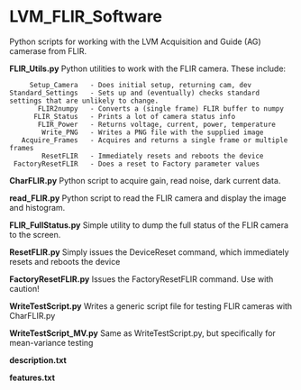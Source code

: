 # LVM_FLIR_Software
 Python scripts for working with the LVM Acquisition and Guide (AG) camerase from FLIR.

**FLIR_Utils.py** Python utilities to work with the FLIR camera. These include:

         Setup_Camera   - Does initial setup, returning cam, dev
    Standard_Settings   - Sets up and (eventually) checks standard settings that are unlikely to change.
           FLIR2numpy   - Converts a (single frame) FLIR buffer to numpy
          FLIR_Status   - Prints a lot of camera status info
           FLIR_Power   - Returns voltage, current, power, temperature
            Write_PNG   - Writes a PNG file with the supplied image
       Acquire_Frames   - Acquires and returns a single frame or multiple frames
            ResetFLIR   - Immediately resets and reboots the device
     FactoryResetFLIR   - Does a reset to Factory parameter values

**CharFLIR.py** Python script to acquire gain, read noise, dark current data.

**read_FLIR.py** Python script to read the FLIR camera and display the image and histogram.

**FLIR_FullStatus.py** Simple utility to dump the full status of the FLIR camera to the screen.

**ResetFLIR.py** Simply issues the DeviceReset command, which immediately resets and reboots the device

**FactoryResetFLIR.py** Issues the FactoryResetFLIR command. Use with caution!

**WriteTestScript.py** Writes a generic script file for testing FLIR cameras with CharFLIR.py

**WriteTestScript_MV.py** Same as WriteTestScript.py, but specifically for mean-variance testing

**description.txt**

**features.txt**
